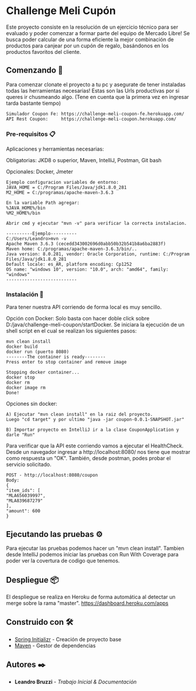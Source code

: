 # Challenge Meli Cupón

Este proyecto consiste en la resolución de un ejercicio técnico para ser evaluado y poder comenzar a formar parte del equipo de Mercado Libre! Se busca poder calcular de una forma eficiente la mejor combinación de productos para canjear por un cupón de regalo, basándonos en los productos favoritos del cliente.

## Comenzando 🚀

Para comenzar clonate el proyecto a tu pc y asegurate de tener instaladas todas las herramientas necesarias!
Estas son las Urls productivas por si queres ir chusmeando algo.
(Tene en cuenta que la primera vez en ingresar tarda bastante tiempo)
```
Simulador Coupon Fe: https://challenge-meli-coupon-fe.herokuapp.com/
API Rest Coupon:     https://challenge-meli-coupon.herokuapp.com/
```

### Pre-requisitos 📋
Aplicaciones y herramientas necesarias:

Obligatorias:
    JKD8 o superior, Maven, IntelliJ, Postman, Git bash 

Opcionales:
    Docker, Jmeter

```
Ejemplo configuracion variables de entorno:
JAVA_HOME = C:/Program Files/Java/jdk1.8.0_281
M2_HOME = C:/programas/apache-maven-3.6.3

En la variable Path agregar:
%JAVA_HOME%/bin
%M2_HOME%/bin

Abrir cmd y ejecutar "mvn -v" para verificar la correcta instalacion.

----------Ejemplo----------
C:/Users/Leandro>mvn -v
Apache Maven 3.6.3 (cecedd343002696d0abb50b32b541b8a6ba2883f)
Maven home: C:/programas/apache-maven-3.6.3/bin/..
Java version: 8.0.281, vendor: Oracle Corporation, runtime: C:/Program Files/Java/jdk1.8.0_281
Default locale: es_AR, platform encoding: Cp1252
OS name: "windows 10", version: "10.0", arch: "amd64", family: "windows"
---------------------------
```

### Instalación 🔧

Para tener nuestra API corriendo de forma local es muy sencillo. 

Opción con Docker: Solo basta con hacer doble click sobre D:/java/challenge-meli-coupon/startDocker.
Se iniciara la ejecución de un shell script en el cual se realizan los siguientes pasos:

```
mvn clean install
docker build
docker run (puerto 8080)
--------The container is ready--------
Press enter to stop container and remove image

Stopping docker container...
docker stop
docker rm
docker image rm
Done!
```

Opciones sin docker:
```
A) Ejecutar "mvn clean install" en la raiz del proyecto. 
Luego "cd target" y por ultimo "java -jar coupon-0.0.1-SNAPSHOT.jar"
```
```
B) Importar proyecto en IntelliJ ir a la clase CouponApplication y darle "Run"
```

Para verificar que la API este corriendo vamos a ejecutar el HealthCheck.
Desde un navegador ingresar a http://localhost:8080/ nos tiene que mostrar como respuesta un "OK".
También, desde postman, podes probar el servicio solicitado.
```
POST - http://localhost:8080/coupon
Body:
{
"item_ids": [
"MLA656039997",
"MLA839687279"
],
"amount": 600
}
```

## Ejecutando las pruebas ⚙️

Para ejecutar las pruebas podemos hacer un "mvn clean install". Tambien desde IntelliJ podemos iniciar las pruebas con Run With Coverage para poder ver la covertura de codigo que tenemos.


## Despliegue 📦

El despliegue se realiza en Heroku de forma automática al detectar un merge sobre la rama "master".
https://dashboard.heroku.com/apps

## Construido con 🛠️

* [Spring Initializr](https://start.spring.io/) - Creación de proyecto base
* [Maven](https://maven.apache.org/) - Gestor de dependencias

## Autores ✒️

* **Leandro Bruzzi** - *Trabajo Inicial & Documentación*



